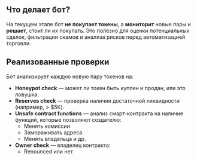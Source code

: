 ## Что делает бот?
На текущем этапе бот **не покупает токены**, а **мониторит** новые пары и **решает**, стоит ли их покупать. Это полезно для оценки потенциальных сделок, фильтрации скамов и анализа рисков перед автоматизацией торговли.

## Реализованные проверки
Бот анализирует каждую новую пару токенов на:
- **Honeypot check** — может ли токен быть куплен и продан, или это ловушка.
- **Reserves check** — проверка наличия достаточной ликвидности (например, > $5K).
- **Unsafe contract functions** — анализ смарт-контракта на наличие функций, которые позволяют создателю:
  - Менять комиссии
  - Замораживать адреса
  - Менять владельца и др.
- **Owner check** — владелец контракта:
  - Renounced или нет
